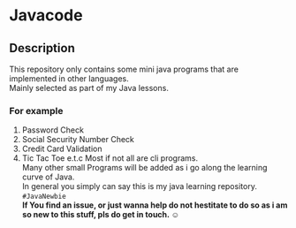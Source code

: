 # Javacode
## Description
This repository only contains some mini java programs that are implemented in other languages.  
Mainly selected as part of my Java lessons.  
### For example
1. Password Check
2. Social Security Number Check
3. Credit Card Validation
4. Tic Tac Toe e.t.c 
Most if not all are cli programs.  
Many other small Programs will be added as i go along the learning curve of Java.  
In general you simply can say this is my java learning repository.
 `#JavaNewbie`  
**If You find an issue, or just wanna help do not hestitate to do so as i am so new to this stuff, pls do get in touch. :relaxed:**

